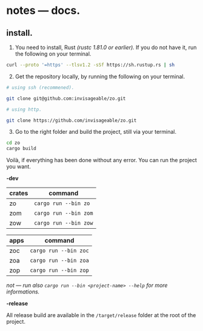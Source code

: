 # notes — docs.

## install.

1. You need to install, Rust *(rustc 1.81.0 or earlier).* If you do not have it, run the following on your terminal.
```sh
curl --proto '=https' --tlsv1.2 -sSf https://sh.rustup.rs | sh
```

2. Get the repository locally, by running the following on your terminal.
```sh
# using ssh (recommened).

git clone git@github.com:invisageable/zo.git
```

```sh
# using http.

git clone https://github.com/invisageable/zo.git
```

3. Go to the right folder and build the project, still via your terminal.

```sh
cd zo
cargo build
```

Voilà, if everything has been done without any error. You can run the project you want.

**-dev**

| crates | command               |
| ------ | --------------------- |
| zo     | `cargo run --bin zo`  |
| zom    | `cargo run --bin zom` |
| zow    | `cargo run --bin zow` |

| apps | command               |
| ---- | --------------------- |
| zoc  | `cargo run --bin zoc` |
| zoa  | `cargo run --bin zoa` |
| zop  | `cargo run --bin zop` |

*not — run also `cargo run --bin <project-name> --help` for more informations.*

**-release**

All release build are available in the `/target/release` folder at the root of the project.